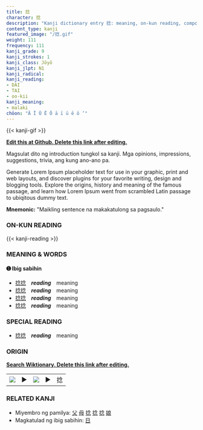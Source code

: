 ```yaml
---
title: 捻
character: 捻
description: "Kanji dictionary entry 捻: meaning, on-kun reading, compounds, origin, related kanji"
content_type: kanji
featured_image: "/捻.gif"
weight: 111
frequency: 111
kanji_grade: 9
kanji_strokes: 1
kanji_class: Jōyō
kanji_jlpt: N1
kanji_radical: 
kanji_reading: 
- DAI
- TAI
- oo-kii
kanji_meaning:
- malaki
chōon: "Ā Ī Ū Ē Ō ā ī ū ē ō ’"
---
```

[//]: # (Don't edit the line below. Kanji animated GIF code is automatically generated.)
{{< kanji-gif >}}

[//]: # (Edit below this line.)

**[Edit this at Github. Delete this link after editing.](https://github.com/tim0g/tim/tree/main/content/kanji/捻/index.md)**

Magsulat dito ng introduction tungkol sa kanji. Mga opinions, impressions, suggestions, trivia, ang kung ano-ano pa.

Generate Lorem Ipsum placeholder text for use in your graphic, print and web layouts, and discover plugins for your favorite writing, design and blogging tools. Explore the origins, history and meaning of the famous passage, and learn how Lorem Ipsum went from scrambled Latin passage to ubiqitous dummy text.
 
**Mnemonic:** "Maikling sentence na makakatulong sa pagsaulo."

### ON-KUN READING

[//]: # (Don't edit the line below. ON-KUN READING code is automatically generated.)
{{< kanji-reading >}}

### MEANING & WORDS

#### ➊ **Ibig sabihin**
  - [捻](../捻)[捻](../捻)　***reading***　meaning
  - [捻](../捻)[捻](../捻)　***reading***　meaning
  - [捻](../捻)[捻](../捻)　***reading***　meaning
  - [捻](../捻)[捻](../捻)　***reading***　meaning

### SPECIAL READING
  - [捻](../捻)[捻](../捻)　***reading***　meaning

### ORIGIN

**[Search Wiktionary. Delete this link after editing.](https://wiktionary.org/wiki/捻)**
<table class="kanji-table"><tr><td>
<img src="60px-捻-bronze.svg.png">
</td><td>▶</td><td>
<img src="60px-捻-oracle.svg.png">
</td><td>▶</td>
<td class="kanji-origin">捻</td>
</tr></table>

### RELATED KANJI
- Miyembro ng pamilya: [父](../父) [母](../母) [捻](../捻) [捻](../捻) [捻](../捻) [娘](../娘)
- Magkatulad ng ibig sabihin: [日](../日)
